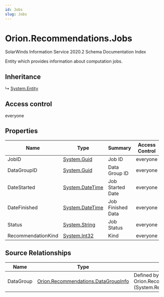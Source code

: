 ```yaml
---
id: Jobs
slug: Jobs
---
```


# Orion.Recommendations.Jobs

SolarWinds Information Service 2020.2 Schema Documentation Index

Entity which provides information about computation jobs.

## Inheritance

↳ [System.Entity](./../System/Entity)

## Access control

everyone

## Properties

| Name | Type | Summary | Access Control |
| ------ | ------ | ------ | ------ |
| JobID | [System.Guid](https://docs.microsoft.com/en-us/dotnet/api/system.guid) | Job ID | everyone |
| DataGroupID | [System.Guid](https://docs.microsoft.com/en-us/dotnet/api/system.guid) | Data Group ID | everyone |
| DateStarted | [System.DateTime](https://docs.microsoft.com/en-us/dotnet/api/system.datetime) | Job Started Date | everyone |
| DateFinished | [System.DateTime](https://docs.microsoft.com/en-us/dotnet/api/system.datetime) | Job Finished Data | everyone |
| Status | [System.String](https://docs.microsoft.com/en-us/dotnet/api/system.string) | Job Status | everyone |
| RecommendationKind | [System.Int32](https://docs.microsoft.com/en-us/dotnet/api/system.int32) | Kind | everyone |

## Source Relationships

| Name | Type | Notes |
| ------ | ------ | ------ |
| DataGroup | [Orion.Recommendations.DataGroupInfo](./../Orion.Recommendations/DataGroupInfo) | Defined by relationship Orion.Recommendations.JobReferencesDataGroupInfo (System.Reference) |

